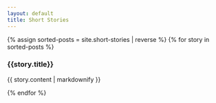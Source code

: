 ```yaml
---
layout: default
title: Short Stories
---
```


{% assign sorted-posts = site.short-stories | reverse %}
{% for story in sorted-posts %}

### {{story.title}}

{{ story.content | markdownify }}

{% endfor %}
